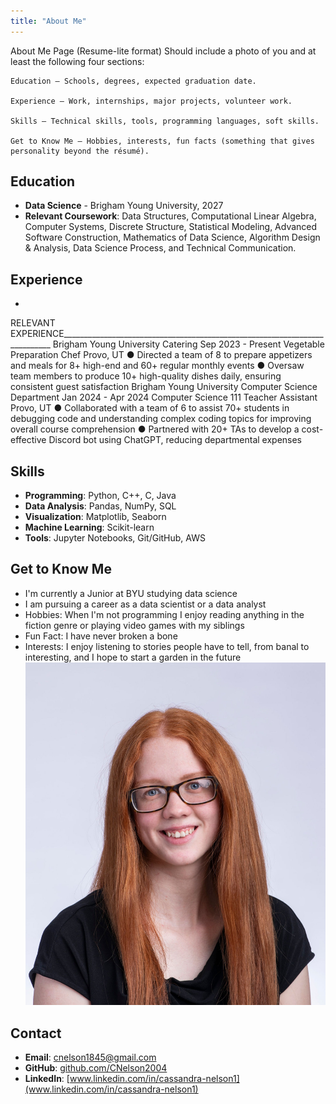 ```yaml
---
title: "About Me"
---
```


About Me Page (Resume-lite format)
Should include a photo of you and at least the following four sections:

    Education – Schools, degrees, expected graduation date.

    Experience – Work, internships, major projects, volunteer work.

    Skills – Technical skills, tools, programming languages, soft skills.

    Get to Know Me – Hobbies, interests, fun facts (something that gives personality beyond the résumé).

## Education

- **Data Science** - Brigham Young University, 2027
- **Relevant Coursework**: Data Structures, Computational Linear Algebra, Computer Systems, Discrete Structure, Statistical Modeling, Advanced Software Construction, Mathematics of Data Science, Algorithm Design & Analysis, Data Science Process, and Technical Communication.

## Experience

- 
RELEVANT EXPERIENCE___________________________________________________________________________
Brigham Young University Catering Sep 2023 - Present
Vegetable Preparation Chef Provo, UT
● Directed a team of 8 to prepare appetizers and meals for 8+ high-end and 60+ regular monthly events
● Oversaw team members to produce 10+ high-quality dishes daily, ensuring consistent guest
satisfaction
Brigham Young University Computer Science Department Jan 2024 - Apr 2024
Computer Science 111 Teacher Assistant Provo, UT
● Collaborated with a team of 6 to assist 70+ students in debugging code and understanding complex
coding topics for improving overall course comprehension
● Partnered with 20+ TAs to develop a cost-effective Discord bot using ChatGPT, reducing departmental
expenses


## Skills

- **Programming**: Python, C++, C, Java
- **Data Analysis**: Pandas, NumPy, SQL
- **Visualization**: Matplotlib, Seaborn
- **Machine Learning**: Scikit-learn
- **Tools**: Jupyter Notebooks, Git/GitHub, AWS

## Get to Know Me

- I'm currently a Junior at BYU studying data science
- I am pursuing a career as a data scientist or a data analyst
- Hobbies: When I'm not programming I enjoy reading anything in the fiction genre or playing video games with my siblings
- Fun Fact: I have never broken a bone
- Interests: I enjoy listening to stories people have to tell, from banal to interesting, and I hope to start a garden in the future
![headshot](HeadshotPhoto1.5(1).JPG)


## Contact

- **Email**: cnelson1845@gmail.com
- **GitHub**: [github.com/CNelson2004](https://github.com/CNelson2004)
- **LinkedIn**: [www.linkedin.com/in/cassandra-nelson1](www.linkedin.com/in/cassandra-nelson1)
